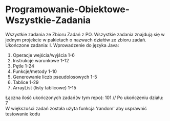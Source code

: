 # Programowanie-Obiektowe-Wszystkie-Zadania
Wszystkie zadania ze Zbioru Zadań z PO.
Wszystkie zadania znajdują się w jednym projekcie w pakietach o nazwach działów ze zbioru zadań.                                  
Ukończone zadania:
I. Wprowadzenie do języka Java:
  1. Operacje wejścia/wyjścia 1-6
  2. Instrukcje warunkowe 1-12
  3. Pętle 1-24
  4. Funkcje/metody 1-10
  5. Generowanie liczb pseudolosowych 1-5
  6. Tablice 1-29
  7. ArrayList (listy tablicowe) 1-15


Łączna ilość ukończonych zadań(w tym repo): 101 // Po ukończeniu działu: 7        
W większości zadań została użyta funkcja 'random' aby usprawnić testowanie kodu
